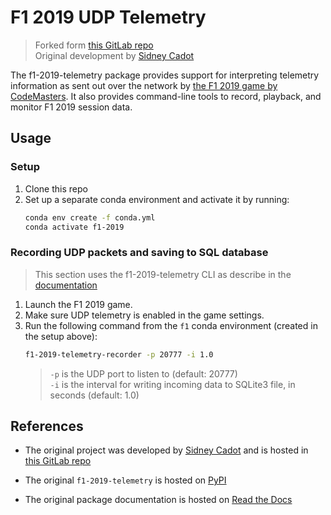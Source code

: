
# F1 2019 UDP Telemetry

> Forked form [this GitLab repo](https://gitlab.com/reddish/f1-2019-telemetry) <br>
> Original development by [Sidney Cadot](https://gitlab.com/reddish)

The f1-2019-telemetry package provides support for interpreting telemetry information as sent out over the network by [the F1 2019 game by CodeMasters](http://www.codemasters.com/game/f1-2019/).
It also provides command-line tools to record, playback, and monitor F1 2019 session data.

## Usage
### Setup
1. Clone this repo
2. Set up a separate conda environment and activate it by running:
    ```bash
    conda env create -f conda.yml
    conda activate f1-2019
    ```

### Recording UDP packets and saving to SQL database
> This section uses the f1-2019-telemetry CLI as describe in the [documentation](https://f1-2019-telemetry.readthedocs.io/en/latest/package-documentation.html#f1-2019-telemetry-recorder-script)
1. Launch the F1 2019 game.
2. Make sure UDP telemetry is enabled in the game settings.
3. Run the following command from the `f1` conda environment (created in the setup above):
    ```bash
    f1-2019-telemetry-recorder -p 20777 -i 1.0
    ```
    > `-p` is the UDP port to listen to (default: 20777) <br>
    > `-i` is the interval for writing incoming data to SQLite3 file, in seconds (default: 1.0)


## References

- The original project was developed by [Sidney Cadot](https://gitlab.com/reddish) and is hosted in [this GitLab repo](https://gitlab.com/reddish/f1-2019-telemetry)

- The original `f1-2019-telemetry` is hosted on [PyPI](https://pypi.org/project/f1-2019-telemetry/)

- The original package documentation is hosted on [Read the Docs](https://f1-2019-telemetry.readthedocs.io/en/latest/)
